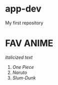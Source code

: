 # app-dev
My first repository

# FAV ANIME



*italicized text*

1. *One Piece*
2. *Naruto*
3. *Slum-Dunk*
